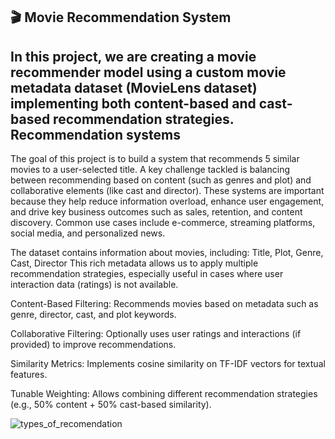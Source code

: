🎬 Movie Recommendation System
------------------------------
In this project, we are creating a movie recommender model using a custom movie metadata dataset (MovieLens dataset) implementing both content-based and cast-based recommendation strategies.
Recommendation systems 
--
The goal of this project is to build a system that recommends 5 similar movies to a user-selected title. A key challenge tackled is balancing between recommending based on content (such as genres and plot) and collaborative elements (like cast and director).
These systems are important because they help reduce information overload, enhance user engagement, and drive key business outcomes such as sales, retention, and content discovery.
Common use cases include e-commerce, streaming platforms, social media, and personalized news.

The dataset contains information about movies, including: Title, Plot, Genre, Cast, Director
This rich metadata allows us to apply multiple recommendation strategies, especially useful in cases where user interaction data (ratings) is not available.


Content-Based Filtering: Recommends movies based on metadata such as genre, director, cast, and plot keywords.

Collaborative Filtering: Optionally uses user ratings and interactions (if provided) to improve recommendations.

Similarity Metrics: Implements cosine similarity on TF-IDF vectors for textual features.

Tunable Weighting: Allows combining different recommendation strategies (e.g., 50% content + 50% cast-based similarity).



![types_of_recomendation](https://github.com/user-attachments/assets/ad06578e-92e5-41ba-b8fd-bcc01efa4883)



